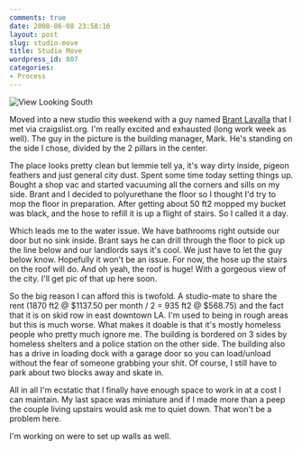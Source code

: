 ```yaml
---
comments: true
date: 2008-06-08 23:58:16
layout: post
slug: studio-move
title: Studio Move
wordpress_id: 807
categories:
- Process
---
```


![View Looking South](http://ryanfitzer.com/main/wp-content/uploads/2008/06/studio-south-small.jpg)

Moved into a new studio this weekend with a guy named [Brant Lavalla](http://brantlavalla.com/) that I met via craigslist.org. I'm really excited and exhausted (long work week as well). The guy in the picture is the building manager, Mark. He's standing on the side I chose, divided by the 2 pillars in the center.

The place looks pretty clean but lemmie tell ya, it's way dirty inside, pigeon feathers and just general city dust. Spent some time today setting things up. Bought a shop vac and started vacuuming all the corners and sills on my side. Brant and I decided to polyurethane the floor so I thought I'd try to mop the floor in preparation. After getting about 50 ft2 mopped my bucket was black, and the hose to refill it is up a flight of stairs. So I called it a day.

Which leads me to the water issue. We have bathrooms right outside our door but no sink inside. Brant says he can drill through the floor to pick up the line below and our landlords says it's cool. We just have to let the guy below know. Hopefully it won't be an issue. For now, the hose up the stairs on the roof will do. And oh yeah, the roof is huge! With a gorgeous view of the city. I'll get pic of that up here soon.

So the big reason I can afford this is twofold. A studio-mate to share the rent (1870 ft2 @ $1137.50 per month / 2 = 935 ft2 @ $568.75) and the fact that it is on skid row in east downtown LA. I'm used to being in rough areas but this is much worse. What makes it doable is that it's mostly homeless people who pretty much ignore me. The building is bordered on 3 sides by homeless shelters and a police station on the other side. The building also has a drive in loading dock with a garage door so you can load/unload without the fear of someone grabbing your shit. Of course, I still have to park about two blocks away and skate in.

All in all I'm ecstatic that I finally have enough space to work in at a cost I can maintain. My last space was miniature and if I made more than a peep the couple living upstairs would ask me to quiet down. That won't be a problem here.

I'm working on were to set up walls as well.
